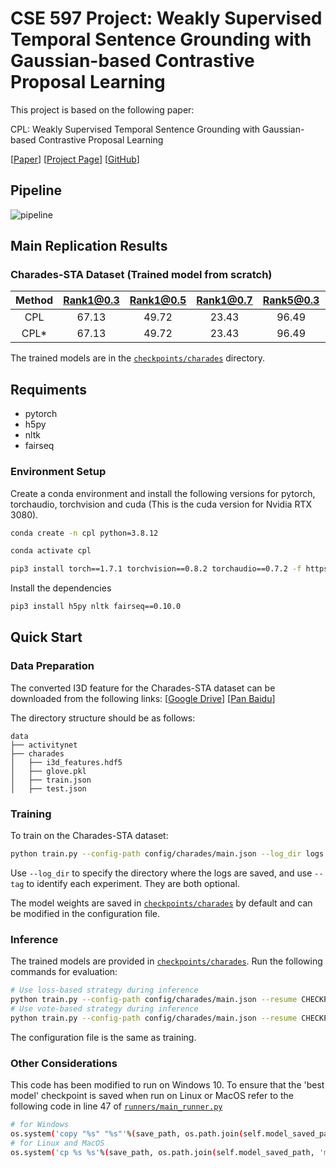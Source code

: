 # CSE 597 Project: Weakly Supervised Temporal Sentence Grounding with Gaussian-based Contrastive Proposal Learning

This project is based on the following paper:

CPL: Weakly Supervised Temporal Sentence Grounding with Gaussian-based Contrastive Proposal Learning

[[Paper](https://minghangz.github.io/uploads/CPL/CPL_paper.pdf)] [[Project Page](https://minghangz.github.io/publication/cpl/)] [[GitHub](https://github.com/minghangz/cpl)] 

## Pipeline

![pipeline](imgs/pipeline.png)

## Main Replication Results

### Charades-STA Dataset (Trained model from scratch)

| Method  | Rank1@0.3 | Rank1@0.5 | Rank1@0.7 | Rank5@0.3 | Rank5@0.5 | Rank5@0.7 |
| :-----: | :-------: | :-------: | :-------: | :-------: | :-------: | :-------: |
|   CPL   |   67.13   |   49.72   |   23.43   |   96.49   |   84.39   |   51.33   |
|   CPL*  |   67.13   |   49.72   |   23.43   |   96.49   |   84.39   |   51.33   |

The trained models are in the [`checkpoints/charades`](/checkpoints/charades) directory. 

## Requiments

- pytorch
- h5py
- nltk
- fairseq

### Environment Setup

Create a conda environment and install the following versions for pytorch, torchaudio, torchvision and cuda (This is the cuda version for Nvidia RTX 3080).
```bash
conda create -n cpl python=3.8.12

conda activate cpl

pip3 install torch==1.7.1 torchvision==0.8.2 torchaudio==0.7.2 -f https://download.pytorch.org/whl/cu11/torch_stable.html
```

Install the dependencies
```bash
pip3 install h5py nltk fairseq==0.10.0
```

## Quick Start

### Data Preparation

The converted I3D feature for the Charades-STA dataset can be downloaded from the following links:
[[Google Drive](https://drive.google.com/file/d/13TUxH41LE6aZmj9rvvX7fThkc9yb0DxO/view?usp=sharing)] [[Pan Baidu](https://pan.baidu.com/s/1WhWreaHIx8pI5hLK2uyCdw?pwd=4g9h)] 

The directory structure should be as follows:

```
data
├── activitynet
├── charades
│   ├── i3d_features.hdf5
│   ├── glove.pkl
│   ├── train.json
│   ├── test.json
```

### Training

To train on the Charades-STA dataset:
```bash
python train.py --config-path config/charades/main.json --log_dir logs --tag TAG
```

Use `--log_dir` to specify the directory where the logs are saved, and use `--tag` to identify each experiment. They are both optional.

The model weights are saved in [`checkpoints/charades`](/checkpoints/charades) by default and can be modified in the configuration file.

### Inference

The trained models are provided in [`checkpoints/charades`](/checkpoints/charades). Run the following commands for evaluation:

```bash
# Use loss-based strategy during inference
python train.py --config-path config/charades/main.json --resume CHECKPOINT_FILE --eval
# Use vote-based strategy during inference
python train.py --config-path config/charades/main.json --resume CHECKPOINT_FILE --eval --vote
```

The configuration file is the same as training.

### Other Considerations

This code has been modified to run on Windows 10. To ensure that the 'best model' checkpoint is saved when run on Linux or MacOS refer to the following code in line 47 of [`runners/main_runner.py`](/runners/main_runner.py)

```bash
# for Windows
os.system('copy "%s" "%s"'%(save_path, os.path.join(self.model_saved_path, 'model-best-max.pt')))
# for Linux and MacOS
os.system('cp %s %s'%(save_path, os.path.join(self.model_saved_path, 'model-best-max.pt')))
```
